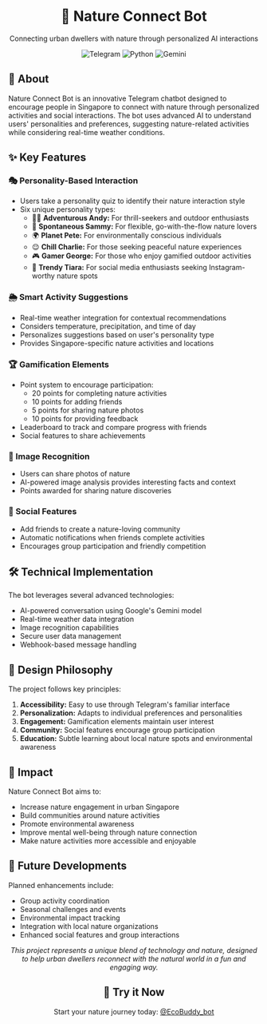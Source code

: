 <div align="center">
  <h1>🌿 Nature Connect Bot</h1>
  <p>Connecting urban dwellers with nature through personalized AI interactions</p>
</div>

<div align="center">
  <img src="https://img.shields.io/badge/Platform-Telegram-blue?style=for-the-badge&logo=telegram" alt="Telegram">
  <img src="https://img.shields.io/badge/Made%20with-Python-green?style=for-the-badge&logo=python" alt="Python">
  <img src="https://img.shields.io/badge/AI-Gemini%20Pro-orange?style=for-the-badge&logo=google" alt="Gemini">
</div>

<div>
  <h2>📖 About</h2>
  <p>Nature Connect Bot is an innovative Telegram chatbot designed to encourage people in Singapore to connect with nature through personalized activities and social interactions. The bot uses advanced AI to understand users' personalities and preferences, suggesting nature-related activities while considering real-time weather conditions.</p>
</div>

<div>
  <h2>✨ Key Features</h2>
  
  <h3>🎭 Personality-Based Interaction</h3>
  <ul>
    <li>Users take a personality quiz to identify their nature interaction style</li>
    <li>Six unique personality types:
      <ul>
        <li>🏃‍♂️ <b>Adventurous Andy:</b> For thrill-seekers and outdoor enthusiasts</li>
        <li>🎯 <b>Spontaneous Sammy:</b> For flexible, go-with-the-flow nature lovers</li>
        <li>🌍 <b>Planet Pete:</b> For environmentally conscious individuals</li>
        <li>😌 <b>Chill Charlie:</b> For those seeking peaceful nature experiences</li>
        <li>🎮 <b>Gamer George:</b> For those who enjoy gamified outdoor activities</li>
        <li>📱 <b>Trendy Tiara:</b> For social media enthusiasts seeking Instagram-worthy nature spots</li>
      </ul>
    </li>
  </ul>

  <h3>🌦️ Smart Activity Suggestions</h3>
  <ul>
    <li>Real-time weather integration for contextual recommendations</li>
    <li>Considers temperature, precipitation, and time of day</li>
    <li>Personalizes suggestions based on user's personality type</li>
    <li>Provides Singapore-specific nature activities and locations</li>
  </ul>

  <h3>🏆 Gamification Elements</h3>
  <ul>
    <li>Point system to encourage participation:
      <ul>
        <li>20 points for completing nature activities</li>
        <li>10 points for adding friends</li>
        <li>5 points for sharing nature photos</li>
        <li>10 points for providing feedback</li>
      </ul>
    </li>
    <li>Leaderboard to track and compare progress with friends</li>
    <li>Social features to share achievements</li>
  </ul>

  <h3>📸 Image Recognition</h3>
  <ul>
    <li>Users can share photos of nature</li>
    <li>AI-powered image analysis provides interesting facts and context</li>
    <li>Points awarded for sharing nature discoveries</li>
  </ul>

  <h3>👥 Social Features</h3>
  <ul>
    <li>Add friends to create a nature-loving community</li>
    <li>Automatic notifications when friends complete activities</li>
    <li>Encourages group participation and friendly competition</li>
  </ul>
</div>

<div>
  <h2>🛠️ Technical Implementation</h2>
  <p>The bot leverages several advanced technologies:</p>
  <ul>
    <li>AI-powered conversation using Google's Gemini model</li>
    <li>Real-time weather data integration</li>
    <li>Image recognition capabilities</li>
    <li>Secure user data management</li>
    <li>Webhook-based message handling</li>
  </ul>
</div>

<div>
  <h2>🎯 Design Philosophy</h2>
  <p>The project follows key principles:</p>
  <ol>
    <li><b>Accessibility:</b> Easy to use through Telegram's familiar interface</li>
    <li><b>Personalization:</b> Adapts to individual preferences and personalities</li>
    <li><b>Engagement:</b> Gamification elements maintain user interest</li>
    <li><b>Community:</b> Social features encourage group participation</li>
    <li><b>Education:</b> Subtle learning about local nature spots and environmental awareness</li>
  </ol>
</div>

<div>
  <h2>💫 Impact</h2>
  <p>Nature Connect Bot aims to:</p>
  <ul>
    <li>Increase nature engagement in urban Singapore</li>
    <li>Build communities around nature activities</li>
    <li>Promote environmental awareness</li>
    <li>Improve mental well-being through nature connection</li>
    <li>Make nature activities more accessible and enjoyable</li>
  </ul>
</div>

<div>
  <h2>🚀 Future Developments</h2>
  <p>Planned enhancements include:</p>
  <ul>
    <li>Group activity coordination</li>
    <li>Seasonal challenges and events</li>
    <li>Environmental impact tracking</li>
    <li>Integration with local nature organizations</li>
    <li>Enhanced social features and group interactions</li>
  </ul>
</div>

<div align="center">
  <p><i>This project represents a unique blend of technology and nature, designed to help urban dwellers reconnect with the natural world in a fun and engaging way.</i></p>
</div>

<div align="center">
  <h2>📱 Try it Now</h2>
  <p>Start your nature journey today: <a href="https://t.me/EcoBuddy_bot">@EcoBuddy_bot</a></p>
</div>
